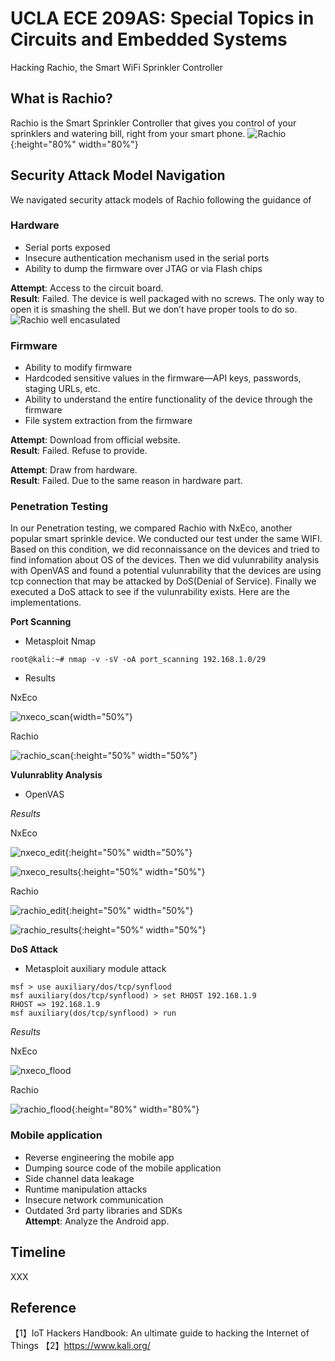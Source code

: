 # UCLA ECE 209AS: Special Topics in Circuits and Embedded Systems
Hacking Rachio, the Smart WiFi Sprinkler Controller

## What is Rachio?
Rachio is the Smart Sprinkler Controller that gives you control of your sprinklers and watering bill, right from your smart phone.
![Rachio](https://github.com/ffrqw/ECE209AS/blob/master/images/rachio.jpg?raw=true){:height="80%" width="80%"}
## Security Attack Model Navigation
We navigated security attack models of Rachio following the guidance of 
### Hardware  
- Serial ports exposed  
- Insecure authentication mechanism used in the serial ports  
- Ability to dump the firmware over JTAG or via Flash chips  

**Attempt**: Access to the circuit board.  
**Result**: Failed. The device is well packaged with no screws. The only way to open it is smashing the shell. But we don’t have proper tools to do so.  
![Rachio well encasulated]()

### Firmware
- Ability to modify firmware  
- Hardcoded sensitive values in the  firmware—API keys,
passwords, staging URLs, etc.  
- Ability to understand the entire functionality of the device
through the firmware  
- File system extraction from the firmware  

**Attempt**: Download from official website.  
**Result**: Failed. Refuse to provide.  

**Attempt**: Draw from hardware.  
**Result**: Failed. Due to the same reason in hardware part.  


### Penetration Testing 

In our Penetration testing, we compared Rachio with NxEco, another popular smart sprinkle device. We conducted our test under the same WIFI. Based on this condition, we did reconnaissance on the devices and tried to find infomation about OS of the devices. Then we did vulunrability analysis with OpenVAS and found a potential vulunrability that the devices are using tcp connection that may be attacked by DoS(Denial of Service). Finally we executed a DoS attack to see if the vulunrability exists.
Here are the implementations.

**Port Scanning**
- Metasploit Nmap  


```
root@kali:~# nmap -v -sV -oA port_scanning 192.168.1.0/29
```

- Results  

NxEco  

![nxeco_scan](https://github.com/ffrqw/ECE209AS/blob/master/images/nxeco_scan.png?raw=true){width="50%"}

Rachio  

![rachio_scan](https://github.com/ffrqw/ECE209AS/blob/master/images/rachio_scan.png?raw=true){:height="50%" width="50%"}

**Vulunrablity Analysis**
- OpenVAS

*Results*  

NxEco  

![nxeco_edit](https://github.com/ffrqw/ECE209AS/blob/master/images/nxeco_edit.png?raw=true){:height="50%" width="50%"}

![nxeco_results](https://github.com/ffrqw/ECE209AS/blob/master/images/nxeco.png?raw=true){:height="50%" width="50%"}

Rachio  

![rachio_edit](https://github.com/ffrqw/ECE209AS/blob/master/images/rachio_edit.png?raw=true){:height="50%" width="50%"}

![rachio_results](https://github.com/ffrqw/ECE209AS/blob/master/images/rachio.png?raw=true){:height="50%" width="50%"}


**DoS Attack**
- Metasploit auxiliary module attack

```
msf > use auxiliary/dos/tcp/synflood 
msf auxiliary(dos/tcp/synflood) > set RHOST 192.168.1.9
RHOST => 192.168.1.9
msf auxiliary(dos/tcp/synflood) > run
```
*Results*  

NxEco  

![nxeco_flood](https://github.com/ffrqw/ECE209AS/blob/master/images/nxeco_flood.png?raw=true)

Rachio  

![rachio_flood](https://github.com/ffrqw/ECE209AS/blob/master/images/rachio_flood.png?raw=true){:height="80%" width="80%"}


### Mobile application
- Reverse engineering the mobile app  
- Dumping source code of the mobile application  
- Side channel data leakage  
- Runtime manipulation attacks  
- Insecure network communication  
- Outdated 3rd party libraries and SDKs  
**Attempt**:
Analyze the Android app.

## Timeline
XXX
  
## Reference
【1】IoT Hackers Handbook: An ultimate guide to hacking the Internet of Things
【2】https://www.kali.org/
